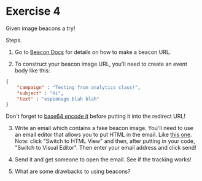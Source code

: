 Exercise 4
==========

Given image beacons a try!

Steps. 

1. Go to [Beacon Docs](https://keen.io/docs/data-collection/image-beacon/) for details on how to make a beacon URL.

2. To construct your beacon image URL, you'll need to create an event body like this:

```json
{
    "campaign" : "Testing from analytics class!",
    "subject" : "Hi",
    "text" : "espionage blah blah"
}
```

Don't forget to [base64 encode it](http://www.opinionatedgeek.com/dotnet/tools/base64encode/) before putting it into the redirect URL!

3. Write an email which contains a fake beacon image. You'll need to use an email editor that allows you to put HTML in the email. Like [this one](http://ctrlq.org/html-mail/). Note: click "Switch to HTML View" and then, after putting in your code, "Switch to Visual Editor". Then enter your email address and click send!

4. Send it and get someone to open the email. See if the tracking works!

5. What are some drawbacks to using beacons?